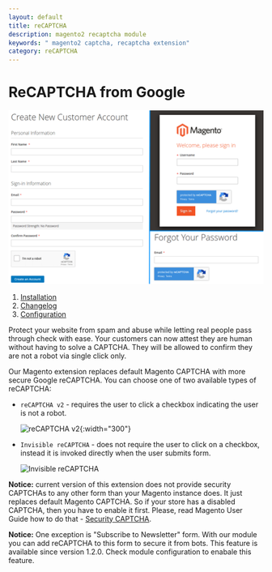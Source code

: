 ```yaml
---
layout: default
title: reCAPTCHA
description: magento2 recaptcha module
keywords: " magento2 captcha, recaptcha extension"
category: reCAPTCHA
---
```


# ReCAPTCHA from Google

![reCAPTCHA exapmles](/images/m2/recaptcha/examples.png)

 1. [Installation](installation/)
 2. [Changelog](changelog/)
 3. [Configuration](configuration/)

Protect your website from spam and abuse while letting real people pass through check with ease. Your customers can now attest they are human without having to solve a CAPTCHA. They will be allowed to confirm they are not a robot via single click only.

Our Magento extension replaces default Magento CAPTCHA with more secure Google reCAPTCHA. You can choose one of two available types of reCAPTCHA:

 -  `reCAPTCHA v2` - requires the user to click a checkbox indicating the user
    is not a robot.

    ![reCAPTCHA v2](https://developers.google.com/recaptcha/images/newCaptchaAnchor.gif){:width="300"}

 -  `Invisible reCAPTCHA` - does not require the user to click on a checkbox,
    instead it is invoked directly when the user submits form.
    
    ![Invisible reCAPTCHA](https://developers.google.com/recaptcha/images/invisible_badge.png)

**Notice:** current version of this extension does not provide security CAPTCHAs to any other form than your Magento instance does. It just replaces default Magento CAPTCHA. So if your store has a disabled CAPTCHA, then you have to enable it first. Please, read Magento User Guide how to do that - [Security CAPTCHA](https://docs.magento.com/m2/ce/user_guide/stores/security-captcha.html).

**Notice:** One exception is "Subscribe to Newsletter" form. With our module you can add reCAPTCHA to this form to secure it from bots. This feature is available since version 1.2.0. Check module configuration to enabale this feature.
